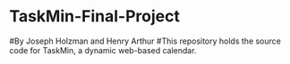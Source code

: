 # TaskMin-Final-Project

#By Joseph Holzman and Henry Arthur
#This repository holds the source code for TaskMin, a dynamic web-based calendar.
